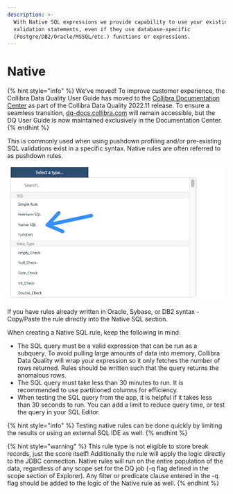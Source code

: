 ```yaml
---
description: >-
  With Native SQL expressions we provide capability to use your existing
  validation statements, even if they use database-specific
  (Postgre/DB2/Oracle/MSSQL/etc.) functions or expressions.
---
```


# Native

{% hint style="info" %}
We've moved! To improve customer experience, the Collibra Data Quality User Guide has moved to the [Collibra Documentation Center](https://productresources.collibra.com/docs/collibra/latest/Content/DataQuality/DQCoreComponents/Native.htm) as part of the Collibra Data Quality 2022.11 release. To ensure a seamless transition, [dq-docs.collibra.com](http://dq-docs.collibra.com/) will remain accessible, but the DQ User Guide is now maintained exclusively in the Documentation Center.
{% endhint %}

This is commonly used when using pushdown profiling and/or pre-existing SQL validations exist in a specific syntax. Native rules are often referred to as pushdown rules.

![](<../../../../.gitbook/assets/image (131).png>)

If you have rules already written in Oracle, Sybase, or DB2 syntax - Copy/Paste the rule directly into the Native SQL section.

When creating a Native SQL rule, keep the following in mind:

* The SQL query must be a valid expression that can be run as a subquery. To avoid pulling large amounts of data into memory, Collibra Data Quality will wrap your expression so it only fetches the number of rows returned. Rules should be written such that the query returns the anomalous rows.
* The SQL query must take less than 30 minutes to run. It is recommended to use partitioned columns for efficiency.
* When testing the SQL query from the app, it is helpful if it takes less than 30 seconds to run. You can add a limit to reduce query time, or test the query in your SQL Editor.

{% hint style="info" %}
Testing native rules can be done quickly by limiting the results or using an external SQL IDE as well.
{% endhint %}

{% hint style="warning" %}
This rule type is not eligible to store break records, just the score itself! Additionally the rule will apply the logic directly to the JDBC connection. Native rules will run on the entire population of the data, regardless of any scope set for the DQ job (-q flag defined in the scope section of Explorer). Any filter or predicate clause entered in the -q flag should be added to the logic of the Native rule as well.
{% endhint %}
